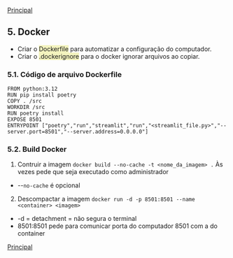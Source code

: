 [Principal](https://github.com/Mateus-cpa/Projeto_Git/blob/master/README.md)

## 5. Docker

- Criar o <span style="background-color:rgba(235, 235, 139, 0.55)">Dockerfile</span> para automatizar a configuração do computador.
- Criar o <span style="background-color:rgba(235, 235, 139, 0.55)">.dockerignore</span> para o docker ignorar arquivos ao copiar.


### 5.1. Código de arquivo Dockerfile
```
FROM python:3.12 
RUN pip install poetry
COPY . /src
WORKDIR /src
RUN poetry install
EXPOSE 8501
ENTRYPOINT ["poetry","run","streamlit","run","<streamlit_file.py>","--server.port=8501","--server.address=0.0.0.0"]
```

### 5.2. Build Docker
1. Contruir a imagem
`docker build --no-cache -t <nome_da_imagem> .`
Às vezes pede que seja executado como administrador
- --`no-cache` é opcional

2. Descompactar a imagem
`docker run -d -p 8501:8501 --name <container> <imagem>`
- -d = detachment = não segura o terminal
- 8501:8501 pede para comunicar porta do computador 8501 com a do container

[Principal](https://github.com/Mateus-cpa/Projeto_Git/blob/master/README.md)
